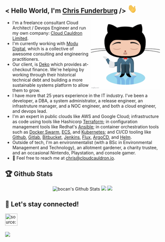 <h2> < Hello World, I'm <a href="https://www.linkedin.com/in/bocan/" target="_blank">Chris Funderburg</a> /> <img src="https://raw.githubusercontent.com/ABSphreak/ABSphreak/master/gifs/Hi.gif" width="30px">  </h2>
    <img align='right' src='https://raw.githubusercontent.com/adityagarde/adityagarde/main/resources/git.gif' width='225"'>
    
- I'm a freelance consultant Cloud Architect / Devops Engineer and run my own company: <a href="https://cloudcauldron.io/" target="_blank">Cloud Cauldron Limited</a>.
- I'm currently working with <a href="https://www.modu.digital/" target="_blank">Modu Digital</a>, which is a collective of awesome consulting and engineering practitioners.
- Our client, is <a href="https://www.dekopay.com/" target="_blank">Deko</a> which provides at-checkout finance. We're helping by working through their historical technical debt and building a more sustainable systems platform to allow them to grow.
- I have more that 25 years experience in the IT industry.  I've been a developer, a DBA, a system administrator, a release engineer, an infrastruture manager, and a NOC engineer, and both a cloud engineer, and devops lead.
- I'm an expert in public clouds like AWS and Google Cloud; infrastructure as code using tools like Hashicorp <a href="https://www.terraform.io/" target="_blank">Terraform</a>; in configuration management tools like Redhat's <a href="https://www.ansible.com/" target="_blank">Ansible</a>; in container orchestration tools such as <a href="https://docs.docker.com/engine/swarm/" target="_blank">Docker Swarm</a>, <a href="https://aws.amazon.com/ecs/" target="_blank">ECS</a>, and <a href="https://kubernetes.io/" target="_blank">Kubernetes</a>; and CI/CD tooling like <a href="https://github.com/" target="_blank">Github</a>, <a href="https://about.gitlab.com/" target="_blank">Gitlab</a>, <a href="https://bitbucket.org/" target="_blank">Bitbucket</a>, <a href="https://www.jenkins.io/" target="_blank">Jenkins</a>, <a href="https://fluxcd.io/" target="_blank">Flux</a>, <a href="https://argoproj.github.io/cd/" target="_blank">ArgoCD</a>, and <a href="https://helm.sh/" target="_blank">Helm</a>.
- Outside of tech, I'm an environmentalist (with a BSc in Environmental Management and Technology), an allotment gardener, a charity trustee, and an occasional Nintendo, Playstation, and console gamer.
- 📩 Feel free to reach me at chris@cloudcauldron.io.


<h2>🏆 Github Stats</h2>

<p align="center"> 
  <img src="https://github-readme-stats.vercel.app/api?username=bocan&theme=radical&show_icons=true" alt="bocan's Github Stats" width="45%"/>
  <img  src="https://github-readme-streak-stats.herokuapp.com/?user=bocan&theme=dark" width="45%">
    <img  src="https://github-readme-stats.vercel.app/api/top-langs/?username=bocan&layout=compact&theme=dark&hide=css,scss,Handlebars,Makefile,Less&langs_count=10" width="40%">
</p>

<h2>🤝 Let's stay connected!</h2>
<a href="https://www.linkedin.com/in/bocan/" target="_blank"><img src="https://i.imgur.com/kF9HMpz.png" width=40px height=40px title="source: imgur.com" /></a> &nbsp;  
    <br/>
    <br/>
<a href="https://github.com/bocan/github-profile-views-counter">
    <img src="https://komarev.com/ghpvc/?username=bocan">
</a>
